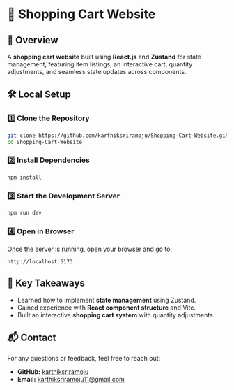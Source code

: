 # 🛒 Shopping Cart Website

## 🌟 Overview
A **shopping cart website** built using **React.js** and **Zustand** for state management, featuring item listings, an interactive cart, quantity adjustments, and seamless state updates across components.

## 🛠 Local Setup
### 1️⃣ Clone the Repository
```bash
git clone https://github.com/karthiksriramoju/Shopping-Cart-Website.git
cd Shopping-Cart-Website
```

### 2️⃣ Install Dependencies
```bash
npm install
```

### 3️⃣ Start the Development Server
```bash
npm run dev
```

### 4️⃣ Open in Browser
Once the server is running, open your browser and go to:
```
http://localhost:5173
```

## 🎯 Key Takeaways
- Learned how to implement **state management** using Zustand.
- Gained experience with **React component structure** and Vite.
- Built an interactive **shopping cart system** with quantity adjustments.

## 📬 Contact
For any questions or feedback, feel free to reach out:
- **GitHub:** [karthiksriramoju](https://github.com/karthiksriramoju)
- **Email:** karthiksriramoju11@gmail.com
